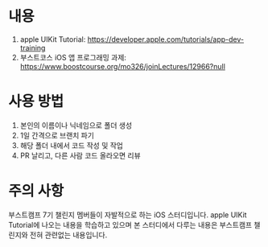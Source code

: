 # 내용

1. apple UIKit Tutorial: https://developer.apple.com/tutorials/app-dev-training
2. 부스트코스 iOS 앱 프로그래밍 과제: https://www.boostcourse.org/mo326/joinLectures/12966?null

# 사용 방법

1. 본인의 이름이나 닉네임으로 폴더 생성
2. 1일 간격으로 브랜치 파기
3. 해당 폴더 내에서 코드 작성 및 작업
4. PR 날리고, 다른 사람 코드 올라오면 리뷰

# 주의 사항
부스트캠프 7기 챌린지 멤버들이 자발적으로 하는 iOS 스터디입니다.
apple UIKit Tutorial에 나오는 내용을 학습하고 있으며 본 스터디에서 다루는 내용은 부스트캠프 챌린지와 전혀 관련없는 내용입니다.
